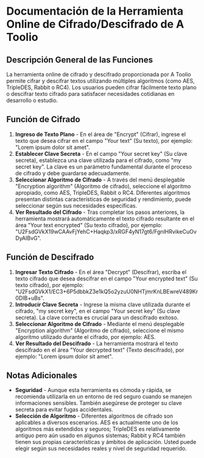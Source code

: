 # Documentación de la Herramienta Online de Cifrado/Descifrado de A Toolio

## Descripción General de las Funciones

La herramienta online de cifrado y descifrado proporcionada por A Toolio permite cifrar y descifrar textos utilizando múltiples algoritmos (como AES, TripleDES, Rabbit o RC4). Los usuarios pueden cifrar fácilmente texto plano o descifrar texto cifrado para satisfacer necesidades cotidianas en desarrollo o estudio.

## Función de Cifrado

1. **Ingreso de Texto Plano** - En el área de "Encrypt" (Cifrar), ingrese el texto que desea cifrar en el campo "Your text" (Su texto), por ejemplo: "Lorem ipsum dolor sit amet".
2. **Establecer Clave Secreta** - En el campo "Your secret key" (Su clave secreta), establezca una clave utilizada para el cifrado, como "my secret key". La clave es un parámetro fundamental durante el proceso de cifrado y debe guardarse adecuadamente.
3. **Seleccionar Algoritmo de Cifrado** - A través del menú desplegable "Encryption algorithm" (Algoritmo de cifrado), seleccione el algoritmo apropiado, como AES, TripleDES, Rabbit o RC4. Diferentes algoritmos presentan distintas características de seguridad y rendimiento, puede seleccionar según sus necesidades específicas.
4. **Ver Resultado del Cifrado** - Tras completar los pasos anteriores, la herramienta mostrará automáticamente el texto cifrado resultante en el área "Your text encrypted" (Su texto cifrado), por ejemplo: "U2FsdGVkX19wCAAvFjYehC+Haqkp3/xRGF4yN17gt6/FgnlHRvikeCuOvDyAIBvG".

## Función de Descifrado

1. **Ingresar Texto Cifrado** - En el área "Decrypt" (Descifrar), escriba el texto cifrado que desea descifrar en el campo "Your encrypted text" (Su texto cifrado), por ejemplo: "U2FsdGVkX1/EC3+6P5dbbkZ3e1kQ5o2yzuU0NHTjmrKnLBEwreV489Kr0DIB+uBs".
2. **Introducir Clave Secreta** - Ingrese la misma clave utilizada durante el cifrado, "my secret key", en el campo "Your secret key" (Su clave secreta). La clave correcta es crucial para un descifrado exitoso.
3. **Seleccionar Algoritmo de Cifrado** - Mediante el menú desplegable "Encryption algorithm" (Algoritmo de cifrado), seleccione el mismo algoritmo utilizado durante el cifrado, por ejemplo: AES.
4. **Ver Resultado del Descifrado** - La herramienta mostrará el texto descifrado en el área "Your decrypted text" (Texto descifrado), por ejemplo: "Lorem ipsum dolor sit amet".

## Notas Adicionales

* **Seguridad** - Aunque esta herramienta es cómoda y rápida, se recomienda utilizarla en un entorno de red seguro cuando se manejen informaciones sensibles. También asegúrese de proteger su clave secreta para evitar fugas accidentales.
* **Selección de Algoritmo** - Diferentes algoritmos de cifrado son aplicables a diversos escenarios. AES es actualmente uno de los algoritmos más extendidos y seguros; TripleDES es relativamente antiguo pero aún usado en algunos sistemas; Rabbit y RC4 también tienen sus propias características y ámbitos de aplicación. Usted puede elegir según sus necesidades reales y nivel de seguridad requerido.